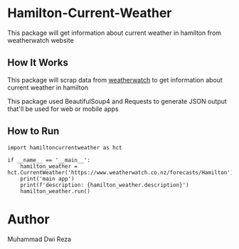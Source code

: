 # Hamilton-Current-Weather
This package will get information about current weather in hamilton from weatherwatch website

## How It Works
This package will scrap data from [weatherwatch](https://www.weatherwatch.co.nz/forecasts/Hamilton) to get information about current weather in hamilton

This package used BeautifulSoup4 and Requests to generate JSON output that'll be used for web or mobile apps

## How to Run
```
import hamiltoncurrentweather as hct

if __name__ == '__main__':
    hamilton_weather = hct.CurrentWeather('https://www.weatherwatch.co.nz/forecasts/Hamilton')
    print('main app')
    print(f'description: {hamilton_weather.description}')
    hamilton_weather.run()
```

# Author
Muhammad Dwi Reza
